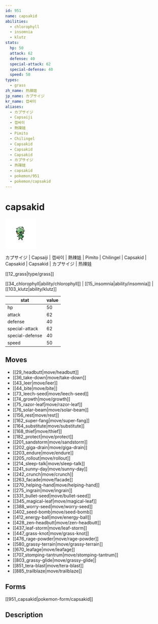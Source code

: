 ```yaml
---
id: 951
name: capsakid
abilities:
  - chlorophyll
  - insomnia
  - klutz
stats:
  hp: 50
  attack: 62
  defense: 40
  special-attack: 62
  special-defense: 40
  speed: 50
types:
  - grass
zh_name: 热辣娃
jp_name: カプサイジ
kr_name: 캡싸이
aliases:
  - カプサイジ
  - Capsaiji
  - 캡싸이
  - 熱辣娃
  - Pimito
  - Chilingel
  - Capsakid
  - Capsakid
  - Capsakid
  - カプサイジ
  - 热辣娃
  - capsakid
  - pokemon/951
  - pokemon/capsakid
---
```

# capsakid

![](https://raw.githubusercontent.com/PokeAPI/sprites/master/sprites/pokemon/951.png)

カプサイジ | Capsaiji | 캡싸이 | 熱辣娃 | Pimito | Chilingel | Capsakid | Capsakid | Capsakid | カプサイジ | 热辣娃

[[12_grass|type/grass]]

[[34_chlorophyll|ability/chlorophyll]] | [[15_insomnia|ability/insomnia]] | [[103_klutz|ability/klutz]]

|stat|value|
|---|---|
|hp|50|
|attack|62|
|defense|40|
|special-attack|62|
|special-defense|40|
|speed|50|


## Moves

- [[29_headbutt|move/headbutt]]
- [[36_take-down|move/take-down]]
- [[43_leer|move/leer]]
- [[44_bite|move/bite]]
- [[73_leech-seed|move/leech-seed]]
- [[74_growth|move/growth]]
- [[75_razor-leaf|move/razor-leaf]]
- [[76_solar-beam|move/solar-beam]]
- [[156_rest|move/rest]]
- [[162_super-fang|move/super-fang]]
- [[164_substitute|move/substitute]]
- [[168_thief|move/thief]]
- [[182_protect|move/protect]]
- [[201_sandstorm|move/sandstorm]]
- [[202_giga-drain|move/giga-drain]]
- [[203_endure|move/endure]]
- [[205_rollout|move/rollout]]
- [[214_sleep-talk|move/sleep-talk]]
- [[241_sunny-day|move/sunny-day]]
- [[242_crunch|move/crunch]]
- [[263_facade|move/facade]]
- [[270_helping-hand|move/helping-hand]]
- [[275_ingrain|move/ingrain]]
- [[331_bullet-seed|move/bullet-seed]]
- [[345_magical-leaf|move/magical-leaf]]
- [[388_worry-seed|move/worry-seed]]
- [[402_seed-bomb|move/seed-bomb]]
- [[412_energy-ball|move/energy-ball]]
- [[428_zen-headbutt|move/zen-headbutt]]
- [[437_leaf-storm|move/leaf-storm]]
- [[447_grass-knot|move/grass-knot]]
- [[476_rage-powder|move/rage-powder]]
- [[580_grassy-terrain|move/grassy-terrain]]
- [[670_leafage|move/leafage]]
- [[707_stomping-tantrum|move/stomping-tantrum]]
- [[803_grassy-glide|move/grassy-glide]]
- [[851_tera-blast|move/tera-blast]]
- [[885_trailblaze|move/trailblaze]]

## Forms



[[951_capsakid|pokemon-form/capsakid]]

## Description



